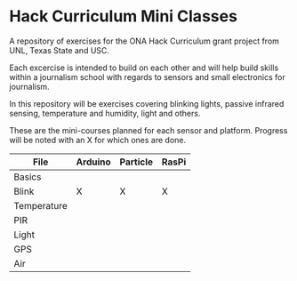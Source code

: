 # Hack Curriculum Mini Classes
A repository of exercises for the ONA Hack Curriculum grant project from UNL, Texas State and USC.

Each excercise is intended to build on each other and will help build skills within a journalism school with regards to sensors and small electronics for journalism.

In this repository will be exercises covering blinking lights, passive infrared sensing, temperature and humidity, light and others.

These are the mini-courses planned for each sensor and platform. Progress will be noted with an X for which ones are done. 

|File|Arduino|Particle|RasPi|
|----|-------|-----|-----|
|Basics|||||
|Blink|X|X|X|
|Temperature||||
|PIR||||
|Light||||
|GPS||||
|Air||||